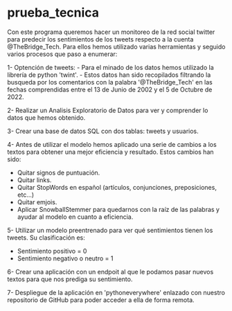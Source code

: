 # prueba_tecnica

Con este programa queremos hacer un monitoreo de la red social twitter para predecir los sentimientos de los tweets respecto a la cuenta @TheBridge_Tech.
Para ellos hemos utilizado varias herramientas y seguido varios procesos que paso a enumerar:

1- Optención de tweets:
    - Para el minado de los datos hemos utilizado la librería de python 'twint'.
    - Estos datos han sido recopilados filtrando la busqueda por los comentarios con la palabra '@TheBridge_Tech' en las fechas comprendidas entre el 13 de Junio de 2002 y el 5 de Octubre de 2022.
    
2- Realizar un Analisis Exploratorio de Datos para ver y comprender lo datos que hemos obtenido.
    
3- Crear una base de datos SQL con dos tablas: tweets y usuarios.

4- Antes de utilizar el modelo hemos aplicado una serie de cambios a los textos para obtener una mejor eficiencia y resultado. Estos cambios han sido:
  - Quitar signos de puntuación.
  - Quitar links.
  - Quitar StopWords en español (artículos, conjunciones, preposiciones, etc...)
  - Quitar emjois.
  - Aplicar SnowballStemmer para quedarnos con la raíz de las palabras y ayudar al modelo en cuanto a eficiencia.

5- Utilizar un modelo preentrenado para ver qué sentimientos tienen los tweets. Su clasificación es: 
  - Sentimiento positivo = 0
  - Sentimiento negativo o neutro = 1
  
6- Crear una aplicación con un endpoit al que le podamos pasar nuevos textos para que nos prediga su sentimiento.

7- Despliegue de la aplicación en 'pythoneverywhere' enlazado con nuestro repositorio de GitHub para poder acceder a ella de forma remota. 
